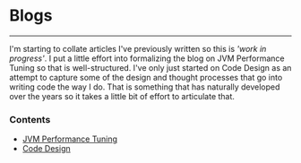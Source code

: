 # Blogs



***
I'm starting to collate articles I've previously written so this is _'work in progress'_. I put a little effort into formalizing the blog on JVM Performance Tuning so that is well-structured. I've only just started on Code Design as an attempt to capture some of the design and thought processes that go into writing code the way I do. That is something that has naturally developed over the years so it takes a little bit of effort to articulate that. 




### Contents

* [JVM Performance Tuning](jvm-performance-tuning/README.md)
* [Code Design](code-design/README.md)
